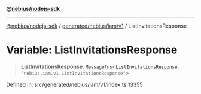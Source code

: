 [**@nebius/nodejs-sdk**](../../../../../README.md)

***

[@nebius/nodejs-sdk](../../../../../README.md) / [generated/nebius/iam/v1](../README.md) / ListInvitationsResponse

# Variable: ListInvitationsResponse

> **ListInvitationsResponse**: [`MessageFns`](../../../../../runtime/protos/core/interfaces/MessageFns.md)\<[`ListInvitationsResponse`](../interfaces/ListInvitationsResponse.md), `"nebius.iam.v1.ListInvitationsResponse"`\>

Defined in: src/generated/nebius/iam/v1/index.ts:13355
